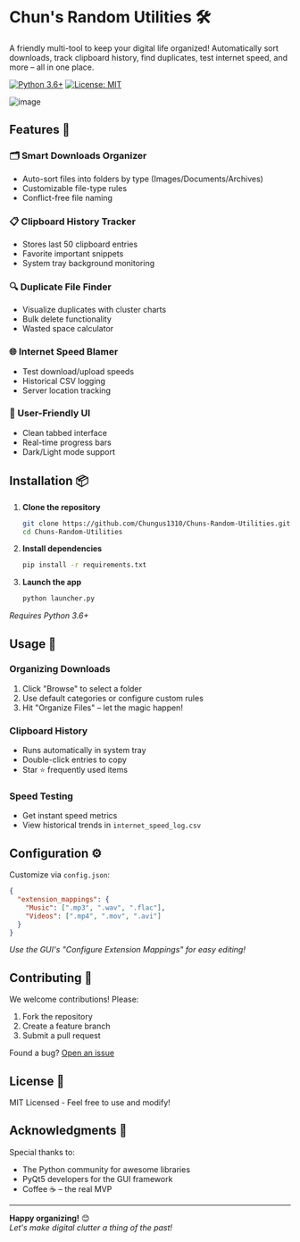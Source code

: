 # Chun's Random Utilities 🛠️

A friendly multi-tool to keep your digital life organized! Automatically sort downloads, track clipboard history, find duplicates, test internet speed, and more – all in one place.

[![Python 3.6+](https://img.shields.io/badge/python-3.6%2B-blue)](https://www.python.org/)
[![License: MIT](https://img.shields.io/badge/License-MIT-green.svg)](https://opensource.org/licenses/MIT)

![image](https://github.com/user-attachments/assets/7e5e7bb8-9020-4011-b9ff-ac7b579cb4b3)


## Features 🌟

### 🗂️ Smart Downloads Organizer
- Auto-sort files into folders by type (Images/Documents/Archives)
- Customizable file-type rules
- Conflict-free file naming

### 📋 Clipboard History Tracker
- Stores last 50 clipboard entries
- Favorite important snippets
- System tray background monitoring

### 🔍 Duplicate File Finder
- Visualize duplicates with cluster charts
- Bulk delete functionality
- Wasted space calculator

### 🌐 Internet Speed Blamer
- Test download/upload speeds
- Historical CSV logging
- Server location tracking

### 💖 User-Friendly UI
- Clean tabbed interface
- Real-time progress bars
- Dark/Light mode support

## Installation 📦

1. **Clone the repository**
   ```bash
   git clone https://github.com/Chungus1310/Chuns-Random-Utilities.git
   cd Chuns-Random-Utilities
   ```

2. **Install dependencies**
   ```bash
   pip install -r requirements.txt
   ```

3. **Launch the app**
   ```bash
   python launcher.py
   ```

*Requires Python 3.6+*

## Usage 🚀

### Organizing Downloads
1. Click "Browse" to select a folder
2. Use default categories or configure custom rules
3. Hit "Organize Files" – let the magic happen!

### Clipboard History
- Runs automatically in system tray
- Double-click entries to copy
- Star ⭐ frequently used items

### Speed Testing
- Get instant speed metrics
- View historical trends in `internet_speed_log.csv`

## Configuration ⚙️

Customize via `config.json`:
```json
{
  "extension_mappings": {
    "Music": [".mp3", ".wav", ".flac"],
    "Videos": [".mp4", ".mov", ".avi"]
  }
}
```
*Use the GUI's "Configure Extension Mappings" for easy editing!*

## Contributing 🤝

We welcome contributions! Please:
1. Fork the repository
2. Create a feature branch
3. Submit a pull request

Found a bug? [Open an issue](https://github.com/Chungus1310/Chuns-Random-Utilities/issues)

## License 📄

MIT Licensed - Feel free to use and modify!

## Acknowledgments 💐

Special thanks to:
- The Python community for awesome libraries
- PyQt5 developers for the GUI framework
- Coffee ☕ – the real MVP

---

**Happy organizing!** 😊  
*Let's make digital clutter a thing of the past!*
